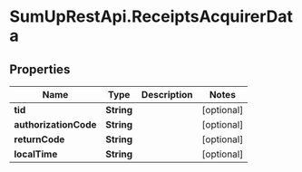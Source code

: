 # SumUpRestApi.ReceiptsAcquirerData

## Properties
Name | Type | Description | Notes
------------ | ------------- | ------------- | -------------
**tid** | **String** |  | [optional] 
**authorizationCode** | **String** |  | [optional] 
**returnCode** | **String** |  | [optional] 
**localTime** | **String** |  | [optional] 
